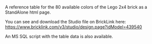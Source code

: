 A reference table for the 80 available colors of the Lego 2x4 brick as a StandAlone html page.

You can see and download the Studio file on BrickLink here: https://www.bricklink.com/v3/studio/design.page?idModel=439540

An MS SQL script with the table data is also available.

&nbsp;

